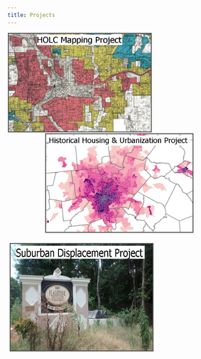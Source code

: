 ```yaml
---
title: Projects
---
```


<p style="text-align: center">
<a href="https://snmarkley1.github.io/Projects/HOLC/">
    <img src="/Projects/HOLC_tile.jpg" 
         width="320" 
         height="220" 
         title="HOLC Mapping Project" 
         style="border:2px solid #555;margin:1px;float:left;" />
</a>
<a href="https://snmarkley1.github.io/Projects/HistHU/">
    <img src="/Projects/HHUUD_tile.jpg" 
         width="330" 
         height="220" 
         title="Historical Housing Unit Project" 
         style="border:2px solid #555;margin:1px;clear:both" />
  
</a>
</p>

<a href="https://snmarkley1.github.io/Projects/HistHU/">
     <img src="/Projects/suburb_tile.jpg" 
         width="320" 
         height="240" 
         title="Suburban Displacement Project" 
         style="border:2px solid #555;margin:5px" />
</a>
